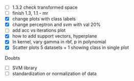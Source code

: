 - [ ] 1.3.2 check transformed space 
- [ ] finish 1.3, 1.1 - mr
- [x] change plots with class labels 
- [x] change perceptron and svm with val 20% 
- [ ] add acc vs iterations plot 
- [x] how to add support vectors, hyperplane
- [x] In kernel, vary gamma in rbf, p in polynomial
- [x] Scatter plots 5 datasets + 1 showing class in single plot

Doubts
- [ ] SVM library
- [ ] standardization or normalization of data

